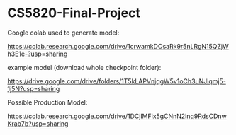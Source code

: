 # CS5820-Final-Project

Google colab used to generate model: 

https://colab.research.google.com/drive/1crwamkDOsaRk9r5nLRgN15QZjWh3E1e-?usp=sharing


example model (download whole checkpoint folder):

https://drive.google.com/drive/folders/1T5kLAPVnjqgW5v1oCh3uNJlqmj5-1j5N?usp=sharing


Possible Production Model:

https://colab.research.google.com/drive/1DCjlMFix5gCNnN2lnq9RdsCDnwKrab7b?usp=sharing
